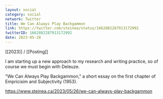 ```yaml
---
layout: social
category: social
network: Twitter
title: We Can Always Play Backgammon
link: https://twitter.com/steinea/status/1662882287913172992
twitterID: 1662882287913172992
date: 2023-05-28
---
```


[[2023]] / [[Posting]]

I am starting up a new approach to my research and writing practice, so of course we must begin with Deleuze.

"We Can Always Play Backgammon," a short essay on the first chapter of Empricisim and Subjectivity (1953).

<https://www.steinea.ca/2023/05/26/we-can-always-play-backgammon>
